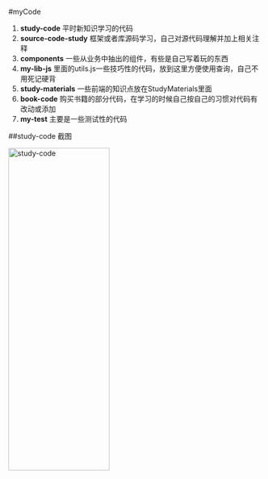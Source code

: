 #myCode
1. **study-code** 平时新知识学习的代码
2. **source-code-study** 框架或者库源码学习，自己对源代码理解并加上相关注释
3. **components** 一些从业务中抽出的组件，有些是自己写着玩的东西
4. **my-lib-js** 里面的utils.js一些技巧性的代码，放到这里方便使用查询，自己不用死记硬背
5. **study-materials** 一些前端的知识点放在StudyMaterials里面
6. **book-code** 购买书籍的部分代码，在学习的时候自己按自己的习惯对代码有改动或添加
7. **my-test** 主要是一些测试性的代码
    
##study-code 截图

<img src="https://raw.githubusercontent.com/LittleBearBond/myCode/master/study-materials/screenshot/study-code.png" alt="study-code" width="200" height="640" >
 
